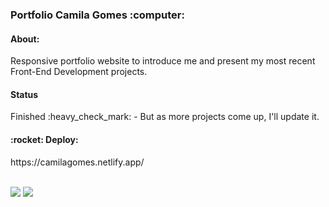 <h3>Portfolio Camila Gomes :computer:</h3> 

<h4>About:</h4>
<p>Responsive portfolio website to introduce me and present my most recent Front-End Development projects. </p>

<h4>Status</h4>

<p>Finished :heavy_check_mark: - But as more projects come up, I'll update it. </p>
 
 <h4>:rocket: Deploy: </h4>
 <p>https://camilagomes.netlify.app/</p>
 <br>
<img src="https://img.shields.io/static/v1?label=Bootstrap&message=Framework&color=DarkViolet&style=for-the-badge&logo=bootstrap"/>
<img src="https://img.shields.io/static/v1?label=Netlify&message=deploy&color=blue&style=for-the-badge&logo=netlify"/>

